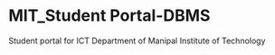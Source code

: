 
MIT_Student Portal-DBMS
===============

Student portal for ICT Department of Manipal Institute of Technology
